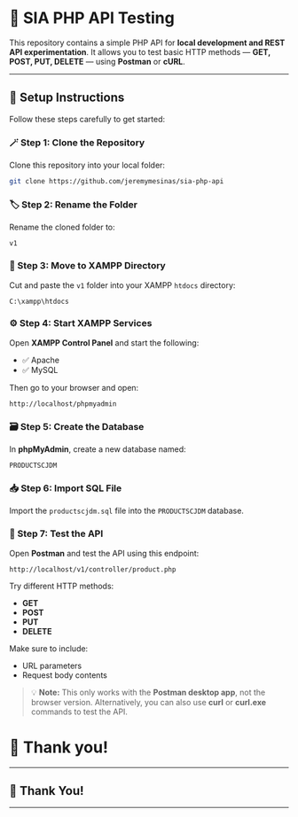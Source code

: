 # 🐘 SIA PHP API Testing

This repository contains a simple PHP API for **local development and REST API experimentation**.
It allows you to test basic HTTP methods — **GET, POST, PUT, DELETE** — using **Postman** or **cURL**.

---

## 🧩 Setup Instructions

Follow these steps carefully to get started:

### 🪄 Step 1: Clone the Repository

Clone this repository into your local folder:

```bash
git clone https://github.com/jeremymesinas/sia-php-api
```

### 🏷️ Step 2: Rename the Folder

Rename the cloned folder to:

```
v1
```

### 📂 Step 3: Move to XAMPP Directory

Cut and paste the `v1` folder into your XAMPP `htdocs` directory:

```
C:\xampp\htdocs
```

### ⚙️ Step 4: Start XAMPP Services

Open **XAMPP Control Panel** and start the following:

* ✅ Apache
* ✅ MySQL

Then go to your browser and open:

```
http://localhost/phpmyadmin
```

### 🗃️ Step 5: Create the Database

In **phpMyAdmin**, create a new database named:

```
PRODUCTSCJDM
```

### 📥 Step 6: Import SQL File

Import the `productscjdm.sql` file into the `PRODUCTSCJDM` database.

### 🧪 Step 7: Test the API

Open **Postman** and test the API using this endpoint:

```
http://localhost/v1/controller/product.php
```

Try different HTTP methods:

* **GET**
* **POST**
* **PUT**
* **DELETE**

Make sure to include:

* URL parameters
* Request body contents

> 💡 **Note:** This only works with the **Postman desktop app**, not the browser version.
> Alternatively, you can also use **curl** or **curl.exe** commands to test the API.

# 🚀 Thank you!

---

## 🎉 Thank You!

---


